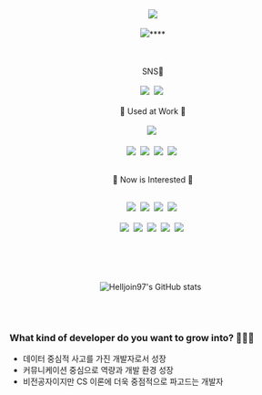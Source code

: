 



<div align="center">

<img src="https://capsule-render.vercel.app/api?type=rounded&color=FFFFFF&height=150&section=header&text=Hello%20Jin🧐&fontSize=90" />
<br><br>
<a href="https://hits.seeyoufarm.com"><img src="https://hits.seeyoufarm.com/api/count/incr/badge.svg?url=https%3A%2F%2Fgithub.com%2Fhellojin97%2Fhit-counter&count_bg=%23C83D7D&title_bg=%23555555&icon=&icon_color=%23E7E7E7&title=Hello%2C+World+%F0%9F%9A%80&edge_flat=false"/></a>****

<br><br>
SNS📱<br><br>
<img src="https://img.shields.io/badge/ilhj1228@gmail.com-red?style=for-the-badge&logo=Gmail&logoColor=white"/>&nbsp;
<a href="https://velog.io/@guswls0975">
<img src="https://img.shields.io/badge/BLOG-20C997?style=for-the-badge&logo=Velog&logoColor=white"/></a>&nbsp;
<br/><br/>
🚀 Used at Work 🚀<br/><br/>
<img src="https://img.shields.io/badge/Python-3776AB?style=for-the-badge&logo=Python&logoColor=white"/>&nbsp;<br><br>
<img src="https://img.shields.io/badge/Jupyter-F37626?style=for-the-badge&logo=Jupyter&logoColor=white"/>&nbsp;
<img src="https://img.shields.io/badge/Pandas-150458?style=for-the-badge&logo=Pandas&logoColor=white"/>&nbsp;
<img src="https://img.shields.io/badge/Amazon s3-569A31?style=for-the-badge&logo=Amazon S3&logoColor=white"/>&nbsp;
<img src="https://img.shields.io/badge/Amazon ec2-FF9900?style=for-the-badge&logo=Amazon EC2&logoColor=white"/>&nbsp;
<br/><br/>

🤔 Now is Interested 🤔<br/><br/>

<img src="https://img.shields.io/badge/Java-783BF9?style=for-the-badge&logo=CoffeeScript&logoColor=white"/>&nbsp;
<img src="https://img.shields.io/badge/MySQL-4479A1?style=for-the-badge&logo=MySQL&logoColor=white"/>&nbsp;
<img src="https://img.shields.io/badge/Mongo DB-47A248?style=for-the-badge&logo=MongoDB&logoColor=white"/>&nbsp;
<img src="https://img.shields.io/badge/Docker-2496ED?style=for-the-badge&logo=Docker&logoColor=white"/>&nbsp;<br><br>
<img src="https://img.shields.io/badge/Kubernetes-326CE5?style=for-the-badge&logo=Kubernetes&logoColor=white"/>&nbsp;
<img src="https://img.shields.io/badge/Hadoop-66CCFF?style=for-the-badge&logo=ApacheHadoop&logoColor=black"/>&nbsp;
<img src="https://img.shields.io/badge/Spark-E25A1C?style=for-the-badge&logo=Apache Spark&logoColor=white"/>&nbsp;
<img src="https://img.shields.io/badge/Amazon AWS-232F3E?style=for-the-badge&logo=Amazon AWS&logoColor=white"/>&nbsp;
<img src="https://img.shields.io/badge/Airflow-017CEE?style=for-the-badge&logo=Apache Airflow&logoColor=white"/>&nbsp;
<br><br>
<br><br>
<br><br>
![Helljoin97's GitHub stats](https://github-readme-stats.vercel.app/api?username=hellojin97&bg_color=30,e96443,904e95&title_color=fff&text_color=fff)&nbsp;&nbsp;

</div>
<br><br>

### What kind of developer do you want to grow into? 👨🏻‍💻

- 데이터 중심적 사고를 가진 개발자로서 성장
- 커뮤니케이션 중심으로 역량과 개발 환경 성장
- 비전공자이지만 CS 이론에 더욱 중점적으로 파고드는 개발자
